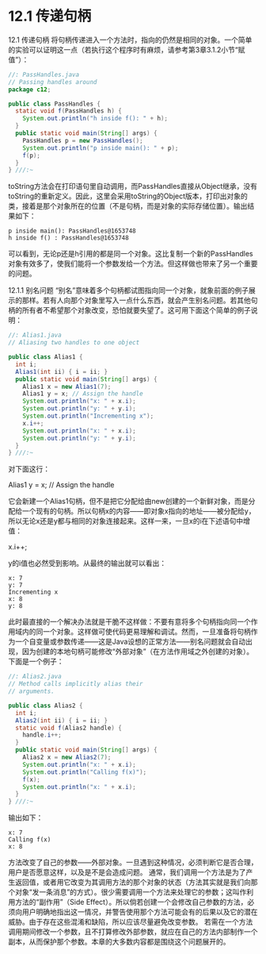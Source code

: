 # 12.1 传递句柄

12.1 传递句柄
将句柄传递进入一个方法时，指向的仍然是相同的对象。一个简单的实验可以证明这一点（若执行这个程序时有麻烦，请参考第3章3.1.2小节“赋值”）：
```java
//: PassHandles.java
// Passing handles around
package c12;

public class PassHandles {
  static void f(PassHandles h) {
    System.out.println("h inside f(): " + h);
  }
  public static void main(String[] args) {
    PassHandles p = new PassHandles();
    System.out.println("p inside main(): " + p);
    f(p);
  }
} ///:~
```
toString方法会在打印语句里自动调用，而PassHandles直接从Object继承，没有toString的重新定义。因此，这里会采用toString的Object版本，打印出对象的类，接着是那个对象所在的位置（不是句柄，而是对象的实际存储位置）。输出结果如下：
```
p inside main(): PassHandles@1653748
h inside f() : PassHandles@1653748
```
可以看到，无论p还是h引用的都是同一个对象。这比复制一个新的PassHandles对象有效多了，使我们能将一个参数发给一个方法。但这样做也带来了另一个重要的问题。

12.1.1 别名问题
“别名”意味着多个句柄都试图指向同一个对象，就象前面的例子展示的那样。若有人向那个对象里写入一点什么东西，就会产生别名问题。若其他句柄的所有者不希望那个对象改变，恐怕就要失望了。这可用下面这个简单的例子说明：
```java
//: Alias1.java
// Aliasing two handles to one object

public class Alias1 {
  int i;
  Alias1(int ii) { i = ii; }
  public static void main(String[] args) {
    Alias1 x = new Alias1(7);
    Alias1 y = x; // Assign the handle
    System.out.println("x: " + x.i);
    System.out.println("y: " + y.i);
    System.out.println("Incrementing x");
    x.i++;
    System.out.println("x: " + x.i);
    System.out.println("y: " + y.i);
  }
} ///:~
```
对下面这行：

Alias1 y = x; // Assign the handle

它会新建一个Alias1句柄，但不是把它分配给由new创建的一个新鲜对象，而是分配给一个现有的句柄。所以句柄x的内容——即对象x指向的地址——被分配给y，所以无论x还是y都与相同的对象连接起来。这样一来，一旦x的i在下述语句中增值：

x.i++;

y的i值也必然受到影响。从最终的输出就可以看出：
```
x: 7
y: 7
Incrementing x
x: 8
y: 8
```
此时最直接的一个解决办法就是干脆不这样做：不要有意将多个句柄指向同一个作用域内的同一个对象。这样做可使代码更易理解和调试。然而，一旦准备将句柄作为一个自变量或参数传递——这是Java设想的正常方法——别名问题就会自动出现，因为创建的本地句柄可能修改“外部对象”（在方法作用域之外创建的对象）。下面是一个例子：
```java
//: Alias2.java
// Method calls implicitly alias their
// arguments.

public class Alias2 {
  int i;
  Alias2(int ii) { i = ii; }
  static void f(Alias2 handle) {
    handle.i++;
  }
  public static void main(String[] args) {
    Alias2 x = new Alias2(7);
    System.out.println("x: " + x.i);
    System.out.println("Calling f(x)");
    f(x);
    System.out.println("x: " + x.i);
  }
} ///:~
```
输出如下：
```
x: 7
Calling f(x)
x: 8
```
方法改变了自己的参数——外部对象。一旦遇到这种情况，必须判断它是否合理，用户是否愿意这样，以及是不是会造成问题。
通常，我们调用一个方法是为了产生返回值，或者用它改变为其调用方法的那个对象的状态（方法其实就是我们向那个对象“发一条消息”的方式）。很少需要调用一个方法来处理它的参数；这叫作利用方法的“副作用”（Side Effect）。所以倘若创建一个会修改自己参数的方法，必须向用户明确地指出这一情况，并警告使用那个方法可能会有的后果以及它的潜在威胁。由于存在这些混淆和缺陷，所以应该尽量避免改变参数。
若需在一个方法调用期间修改一个参数，且不打算修改外部参数，就应在自己的方法内部制作一个副本，从而保护那个参数。本章的大多数内容都是围绕这个问题展开的。
